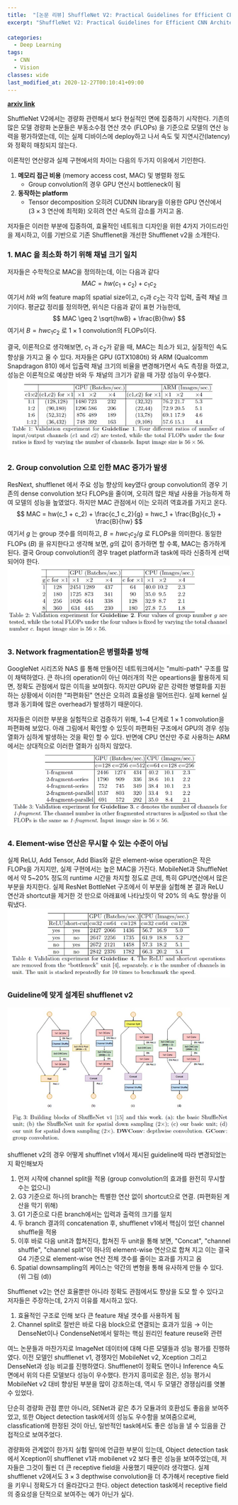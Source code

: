 ```yaml
---
title:  "[논문 리뷰] ShuffleNet V2: Practical Guidelines for Efficient CNN Architecture Design"
excerpt: "ShuffleNet V2: Practical Guidelines for Efficient CNN Architecture Design"

categories:
  - Deep Learning
tags:
  - CNN
  - Vision
classes: wide
last_modified_at: 2020-12-27T00:10:41+09:00
---
```

__[arxiv link](https://arxiv.org/pdf/1807.11164.pdf)__  

ShuffleNet V2에서는 경량화 관련해서 보다 현실적인 면에 집중하기 시작한다. 기존의 많은 모델 경량화 논문들은 부동소수점 연산 갯수 (FLOPs) 을 기준으로 모델의 연산 능력을 평가하였는데, 이는 실제 디바이스에 deploy하고 나서 속도 및 지연시간(latency)와 정확히 매칭되지 않는다.

이론적인 연산량과 실제 구현에서의 차이는 다음의 두가지 이유에서 기인한다.
1. __메모리 접근 비용__ (memory access cost, MAC) 및 병렬화 정도  
   - Group convolution의 경우 GPU 연산시 bottleneck이 됨
1. __동작하는 platform__  
   - Tensor decomposition 오히려 CUDNN library을 이용한 GPU 연산에서 ($3 \times 3$ 연산에 최적화) 오히려 연산 속도의 감소를 가지고 옴. 

저자들은 이러한 부분에 집중하여, 효율적인 네트워크 디자인을 위한 4가지 가이드라인을 제시하고, 이를 기반으로 기존 Shufflenet을 개선한 Shufflenet v2을 소개한다.

### __1. MAC 을 최소화 하기 위해 채널 크기 일치__
저자들은 수학적으로 MAC을 정의하는데, 이는 다음과 같다
$$ MAC = hw(c_1 + c_2) + c_{1}c_{2}$$
여기서 $h$와 $w$의 feature map의 spatial size이고, $c_1$과 $c_2$는 각각 입력, 출력 채널 크기이다. 평균값 정리를 정의하면, 위식은 다음과 같이 표현 가능한데,
$$ MAC \geq 2 \sqrt{hwB} + \frac{B}{hw} $$
여기서 $B = hwc_1 c_2$ 로 $1 \times 1$ convolution의 FLOPs이다.

결국, 이론적으로 생각해보면, $c_1$ 과 $c_2$가 같을 때, MAC는 최소가 되고, 실질적인 속도 향상을 가지고 올 수 있다. 저자들은 GPU  (GTX1080ti) 와 ARM (Qualcomm Snapdragon 810) 에서 입출력 채널 크기의 비율을 변경해가면서 속도 측정을 하였고, 성능은 이론적으로 예상한 바와 두 채널의 크기가 같을 때 가장 성능이 우수했다.
![Results of guideline 1](/assets/images/2020-12-27-ShuffleNet_V2/shufflenet_v2_guideline1.jpg)

### __2. Group convolution 으로 인한 MAC 증가가 발생__
ResNext, shufflenet 에서 주요 성능 향상의 key였다 group convolution의 경우 기존의 dense convolution 보다 FLOPs을 줄이며, 오히려 많은 채널 사용을 가능하게 하여 모델의 성능을 높였었다. 하지만 MAC 관점에서 이는 오히려 역효과를 가지고 온다.
$$ MAC = hw(c_1 + c_2) + \frac{c_1 c_2}{g} = hwc_1 + \frac{Bg}{c_1} + \frac{B}{hw} $$
여기서 $g$ 는 group 갯수를 의미하고, $B=hwc_1 c_2 /g$ 로 FLOPs을 의미한다. 동일한 FLOPs ($B$) 을 유지한다고 생각해 보면, $g$의 값이 증가하면 할 수록, MAC는 증가하게 된다. 결국 Group convolution의 경우 traget platform과 task에 따라 신중하게 선택되어야 한다.
![Results of guideline 2](/assets/images/2020-12-27-ShuffleNet_V2/shufflenet_v2_guideline2.jpg)

### 3. __Network fragmentation은 병렬화를 방해__
GoogleNet 시리즈와 NAS 를 통해 만들어진 네트워크에서는 "multi-path" 구조를 많이 채택하였다. 큰 하나의 operation이 아닌 여러개의 작은 opeartions을 활용하게 되면, 정확도 관점에서 많은 이득을 보여줬다. 하지만 GPU와 같은 강력한 병렬화를 지원하는 상황에서 이러한 "파편화된" 연산은 오히려 효율성을 떨어뜨린다. 실제 kernel 실행과 동기화에 많은 overhead가 발생하기 때문이다.

저자들은 이러한 부분을 실험적으로 검증하기 위해, 1~4 단계로 $1 \times 1$ convolution을 파편화해 보았다. 아래 그림에서 확인할 수 있듯이 파편화된 구조에서 GPU의 경우 성능 열화가 심하게 발생하는 것을 확인 할 수 있다. 반면에 CPU 연산만 주로 사용하는 ARM 에서는 상대적으로 이러한 열화가 심하지 않았다.
![Results of guideline 3](/assets/images/2020-12-27-ShuffleNet_V2/shufflenet_v2_guideline3.jpg)

### 4. __Element-wise 연산은 무시할 수 있는 수준이 아님__
실제 ReLU, Add Tensor, Add Bias와 같은 element-wise operation은 작은 FLOPs을 가지지만, 실제 구현에서는 높은 MAC을 가진다. MobileNet과 ShuffleNet에서 약 5~20% 정도의 runtime 시간을 차지할 정도로 큰데, 특히 GPU연산에서 많은 부분을 차지한다.
실제 ResNet BottleNet 구조에서 이 부분을 실험해 본 결과 ReLU 연산과 shortcut을 제거한 것 만으로 아래표에 나타났듯이 약 20% 의 속도 향상을 이뤄냈다.
![Results of guideline 4](/assets/images/2020-12-27-ShuffleNet_V2/shufflenet_v2_guideline4.jpg)

### __Guideline에 맞게 설계된 shufflenet v2__
![shuffltnet v2 units](/assets/images/2020-12-27-ShuffleNet_V2/shufflenet_v2_block.jpg)

shufflenet v2의 경우 어떻게 shufflnet v1에서 제시된 guideline에 따라 변경되었는지 확인해보자
1. 먼저 시작에 channel split을 적용 (group convolution의 효과를 완전히 무시할 수는 없으니)
1. G3 기준으로 하나의 branch는 특별한 연산 없이 shortcut으로 연결. (파편화된 계산을 막기 위해)
1. G1 기준으로 다른 branch에서는 입력과 출력의 크기를 일치
1. 두 branch 결과의 concatenation 후, shufflenet v1에서 핵심이 었던 channel shuffle을 적용
1. 이후 바로 다음 unit과 합쳐진다, 합쳐진 두 unit을 통해 보면, "Concat", "channel shuffle", "channel split"이 하나의 element-wise 연산으로 합쳐 지고 이는 결국 G4 기준으로 element-wise 연산 전체 갯수를 줄이는 효과를 가지고 옴
1. Spatial downsampling의 케이스는 약간의 변형을 통해 유사하게 만들 수 있다. (위 그림 (d))

Shufflenet v2는 연산 효율뿐만 아니라 정확도 관점에서도 향상을 도모 할 수 있다고 저자들은 주장하는데, 2가지 이유를 제시하고 있다.
1. 효율적인 구조로 인해 보다 큰 feature 채널 갯수를 사용하게 됨
1. Channel split로 절반은 바로 다음 block으로 연결되는 효과가 있음 → 이는 DenseNet이나 CondenseNet에서 말하는 핵심 원리인 feature reuse와 관련

여느 논문들과 마찬가지로 ImageNet 데이터에 대해 다른 모델들과 성능 평가를 진행하였다. 이전 모델인 shufflenet v1, 경쟁자인 MobileNet v2, Xception 그리고 DenseNet과 성능 비교를 진행하였다. Shufflenet이 정확도 면이나 Inference 속도 면에서 위의 다른 모델보다 성능이 우수했다. 한가지 흥미로운 점은, 성능 평가시 MobileNet v2 대비 향상된 부분을 많이 강조하는데, 역시 두 모델간 경쟁심리를 엿볼 수 있었다.

단순히 경량화 관점 뿐만 아니라, SENet과 같은 추가 모듈과의 호환성도 좋음을 보여주었고, 또한 Object detection task에서의 성능도 우수함을 보여줌으로써, classfication에 한정된 것이 아닌, 일반적인 task에서도 좋은 성능을 낼 수 있음을 간접적으로 보여주었다.

경량화와 관계없이 한가지 실험 말미에 언급한 부분이 있는데, Object detection task에서 Xception이 shufflenet v1과 mobilenet v2 보다 좋은 성능을 보여주었는데, 저자들은 그것이 훨씬 더 큰 receptive field을 사용했기 때문이라 생각했다. 실제  shufflenet v2에서도 $3 \times 3$ depthwise convolution을 더 추가해서 receptive field을 키우니 정확도가 더 올라갔다고 한다. object detection task에서 receptive field의 중요성을 단적으로 보여주는 예가 아닌가 싶다.